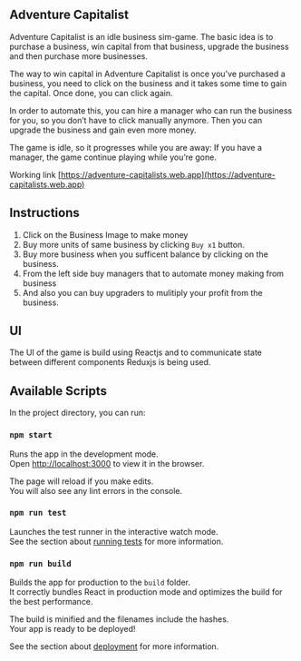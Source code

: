 ## Adventure Capitalist

Adventure Capitalist is an idle business sim-game. The basic idea is to purchase a business, win
capital from that business, upgrade the business and then purchase more businesses.

The way to win capital in Adventure Capitalist is once you’ve purchased a business, you need to
click on the business and it takes some time to gain the capital. Once done, you can click again.

In order to automate this, you can hire a manager who can run the business for you, so you don’t
have to click manually anymore. Then you can upgrade the business and gain even more
money.

The game is idle, so it progresses while you are away: If you have a manager, the game
continue playing while you’re gone.

Working link [https://adventure-capitalists.web.app](https://adventure-capitalists.web.app)

## Instructions
1. Click on the Business Image to make money
2. Buy more units of same business by clicking `Buy x1` button.
3. Buy more business when you sufficent balance by clicking on the business.
4. From the left side buy managers that to automate money making from business
5. And also you can buy upgraders to mulitiply your profit from the business.

## UI

The UI of the game is build using Reactjs and to communicate state between different components Reduxjs is being used.


## Available Scripts

In the project directory, you can run:

### `npm start`

Runs the app in the development mode.<br />
Open [http://localhost:3000](http://localhost:3000) to view it in the browser.

The page will reload if you make edits.<br />
You will also see any lint errors in the console.

### `npm run test`

Launches the test runner in the interactive watch mode.<br />
See the section about [running tests](https://facebook.github.io/create-react-app/docs/running-tests) for more information.

### `npm run build`

Builds the app for production to the `build` folder.<br />
It correctly bundles React in production mode and optimizes the build for the best performance.

The build is minified and the filenames include the hashes.<br />
Your app is ready to be deployed!

See the section about [deployment](https://facebook.github.io/create-react-app/docs/deployment) for more information.



